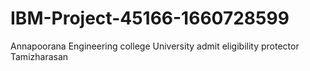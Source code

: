# IBM-Project-45166-1660728599
Annapoorana Engineering college
University admit eligibility protector 
Tamizharasan
